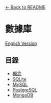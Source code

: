 [<- Back to README](https://github.com/tcernestw/blog/blob/master/README.md)

# 數據庫
[English Version](https://github.com/tcernestw/blog/blob/master/article/db/db_index_en.md)

## 目錄
* [概念]()
* [SQLite]()
* [MySQL]()
* [PostgreSQL]()
* [MongoDB]()